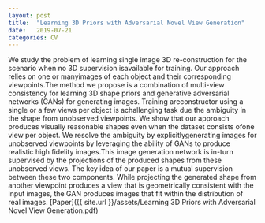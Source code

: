 ```yaml
---
layout: post
title:  "Learning 3D Priors with Adversarial Novel View Generation"
date:   2019-07-21 
categories: CV
---
```


We  study  the  problem  of  learning  single  image  3D  re-construction  for  the  scenario  when  no  3D  supervision  isavailable for training. Our approach relies on one or manyimages of each object and their corresponding viewpoints.The method we propose is a combination of multi-view consistency for learning 3D shape priors and generative adversarial networks (GANs) for generating images.  Training areconstructor using a single or a few views per object is achallenging task due the ambiguity in the shape from unobserved viewpoints. We show that our approach produces visually reasonable shapes even when the dataset consists ofone view per object.  We resolve the ambiguity by explicitlygenerating images for unobserved viewpoints by leveraging the ability of GANs to produce realistic high fidelity images.This image generation network is in-turn supervised by the projections of the produced shapes from these unobserved views.  The key idea of our paper is a mutual supervision between these two components.  While projecting the generated shape from another viewpoint produces a view that is geometrically consistent with the input images, the GAN produces images that fit within the distribution of real images.
[Paper]({{ site.url }}/assets/Learning 3D Priors with Adversarial Novel View Generation.pdf)


